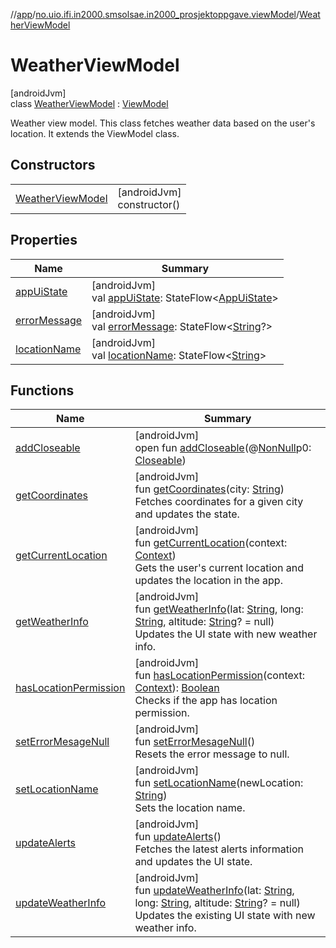 //[app](../../../index.md)/[no.uio.ifi.in2000.smsolsae.in2000_prosjektoppgave.viewModel](../index.md)/[WeatherViewModel](index.md)

# WeatherViewModel

[androidJvm]\
class [WeatherViewModel](index.md) : [ViewModel](https://developer.android.com/reference/kotlin/androidx/lifecycle/ViewModel.html)

Weather view model. This class fetches weather data based on the user's location. It extends the ViewModel class.

## Constructors

| | |
|---|---|
| [WeatherViewModel](-weather-view-model.md) | [androidJvm]<br>constructor() |

## Properties

| Name | Summary |
|---|---|
| [appUiState](app-ui-state.md) | [androidJvm]<br>val [appUiState](app-ui-state.md): StateFlow&lt;[AppUiState](../../no.uio.ifi.in2000.smsolsae.in2000_prosjektoppgave.ui.ui_state/-app-ui-state/index.md)&gt; |
| [errorMessage](error-message.md) | [androidJvm]<br>val [errorMessage](error-message.md): StateFlow&lt;[String](https://kotlinlang.org/api/latest/jvm/stdlib/kotlin/-string/index.html)?&gt; |
| [locationName](location-name.md) | [androidJvm]<br>val [locationName](location-name.md): StateFlow&lt;[String](https://kotlinlang.org/api/latest/jvm/stdlib/kotlin/-string/index.html)&gt; |

## Functions

| Name | Summary |
|---|---|
| [addCloseable](index.md#264516373%2FFunctions%2F-912451524) | [androidJvm]<br>open fun [addCloseable](index.md#264516373%2FFunctions%2F-912451524)(@[NonNull](https://developer.android.com/reference/kotlin/androidx/annotation/NonNull.html)p0: [Closeable](https://developer.android.com/reference/kotlin/java/io/Closeable.html)) |
| [getCoordinates](get-coordinates.md) | [androidJvm]<br>fun [getCoordinates](get-coordinates.md)(city: [String](https://kotlinlang.org/api/latest/jvm/stdlib/kotlin/-string/index.html))<br>Fetches coordinates for a given city and updates the state. |
| [getCurrentLocation](get-current-location.md) | [androidJvm]<br>fun [getCurrentLocation](get-current-location.md)(context: [Context](https://developer.android.com/reference/kotlin/android/content/Context.html))<br>Gets the user's current location and updates the location in the app. |
| [getWeatherInfo](get-weather-info.md) | [androidJvm]<br>fun [getWeatherInfo](get-weather-info.md)(lat: [String](https://kotlinlang.org/api/latest/jvm/stdlib/kotlin/-string/index.html), long: [String](https://kotlinlang.org/api/latest/jvm/stdlib/kotlin/-string/index.html), altitude: [String](https://kotlinlang.org/api/latest/jvm/stdlib/kotlin/-string/index.html)? = null)<br>Updates the UI state with new weather info. |
| [hasLocationPermission](has-location-permission.md) | [androidJvm]<br>fun [hasLocationPermission](has-location-permission.md)(context: [Context](https://developer.android.com/reference/kotlin/android/content/Context.html)): [Boolean](https://kotlinlang.org/api/latest/jvm/stdlib/kotlin/-boolean/index.html)<br>Checks if the app has location permission. |
| [setErrorMesageNull](set-error-mesage-null.md) | [androidJvm]<br>fun [setErrorMesageNull](set-error-mesage-null.md)()<br>Resets the error message to null. |
| [setLocationName](set-location-name.md) | [androidJvm]<br>fun [setLocationName](set-location-name.md)(newLocation: [String](https://kotlinlang.org/api/latest/jvm/stdlib/kotlin/-string/index.html))<br>Sets the location name. |
| [updateAlerts](update-alerts.md) | [androidJvm]<br>fun [updateAlerts](update-alerts.md)()<br>Fetches the latest alerts information and updates the UI state. |
| [updateWeatherInfo](update-weather-info.md) | [androidJvm]<br>fun [updateWeatherInfo](update-weather-info.md)(lat: [String](https://kotlinlang.org/api/latest/jvm/stdlib/kotlin/-string/index.html), long: [String](https://kotlinlang.org/api/latest/jvm/stdlib/kotlin/-string/index.html), altitude: [String](https://kotlinlang.org/api/latest/jvm/stdlib/kotlin/-string/index.html)? = null)<br>Updates the existing UI state with new weather info. |

